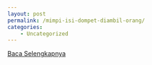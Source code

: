```yaml
---
layout: post
permalink: /mimpi-isi-dompet-diambil-orang/
categories:
    - Uncategorized
---
```


[Baca Selengkapnya](/08)